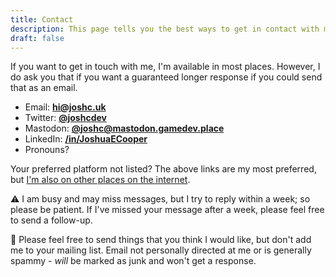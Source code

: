 ```yaml
---
title: Contact
description: This page tells you the best ways to get in contact with me!
draft: false
---
```


If you want to get in touch with me, I'm available in most places. However, I do ask you that if you want a guaranteed longer response if you could send that as an email.

- Email: **[hi@joshc.uk](mailto:hi@joshc.uk)**
- Twitter: **[@joshcdev](https://twitter.com/joshcdev)**
- Mastodon: **[@joshc@mastodon.gamedev.place](https://mastodon.gamedev.place/@joshc)**
- LinkedIn: **[/in/JoshuaECooper](https://www.linkedin.com/in/JoshuaECooper/)**
- Pronouns? **<pronouns />**

Your preferred platform not listed? The above links are my most preferred, but [I'm also on other places on the internet](/links).

<div id="comment-box">

<span aria-hidden="true">⚠️</span> I am busy and may miss messages, but I try to reply within a week; so please be patient.
If I've missed your message after a week, please feel free to send a follow-up.

<span aria-hidden="true">📨</span> Please feel free to send things that you think I would like, but don't add me to your mailing list. Email not personally directed at me or is generally spammy - *will* be marked as junk and won't get a response.

</div>